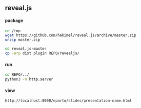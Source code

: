 ## reveal.js

#### package

```bash
cd /tmp
wget https://github.com/hakimel/reveal.js/archive/master.zip
unzip master.zip

cd reveal.js-master
cp -arp dist plugin REPO/revealjs/
```

#### run

```bash
cd REPO/../
python3 -m http.server
```

#### view

`http://localhost:8000/eparto/slides/presentation-name.html`
